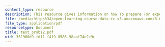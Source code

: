 ```yaml
---
content_type: resource
description: This resource gives information on how To prepare For experiment problems.
file: /media/https%3A/open-learning-course-data-rc.s3.amazonaws.com/8-01x-physics-i-classical-mechanics-with-an-experimental-focus-fall-2002/361900d9fd11f419858698aaf74e2e9c_text_probs2.pdf
file_type: application/pdf
resourcetype: Document
title: text_probs2.pdf
uid: 361900d9-fd11-f419-8586-98aaf74e2e9c
---
```

